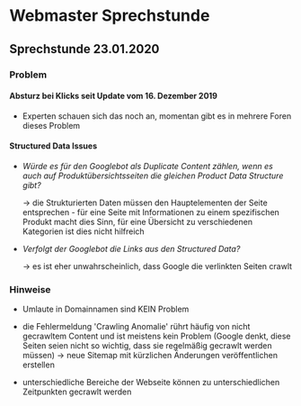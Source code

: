 # Webmaster Sprechstunde

## Sprechstunde 23.01.2020

### Problem

#### Absturz bei Klicks seit Update vom 16. Dezember 2019  

- Experten schauen sich das noch an, momentan gibt es in mehrere Foren dieses Problem

#### Structured Data Issues

- *Würde es für den Googlebot als Duplicate Content zählen, wenn es auch auf Produktübersichtsseiten die gleichen Product Data Structure gibt?*

    &rarr; die Strukturierten Daten müssen den Hauptelementen der Seite entsprechen
        - für eine Seite mit Informationen zu einem spezifischen Produkt macht dies Sinn, für eine Übersicht zu verschiedenen Kategorien ist dies nicht hilfreich

- *Verfolgt der Googlebot die Links aus den Structured Data?*

    &rarr; es ist eher unwahrscheinlich, dass Google die verlinkten Seiten crawlt

### Hinweise

- Umlaute in Domainnamen sind KEIN Problem
- die Fehlermeldung 'Crawling Anomalie' rührt häufig von nicht gecrawltem Content und ist meistens kein Problem (Google denkt, diese Seiten seien nicht so wichtig, dass sie regelmäßig gecrawlt werden müssen)
    &rarr; neue Sitemap mit kürzlichen Änderungen veröffentlichen erstellen

- unterschiedliche Bereiche der Webseite können zu unterschiedlichen Zeitpunkten gecrawlt werden
